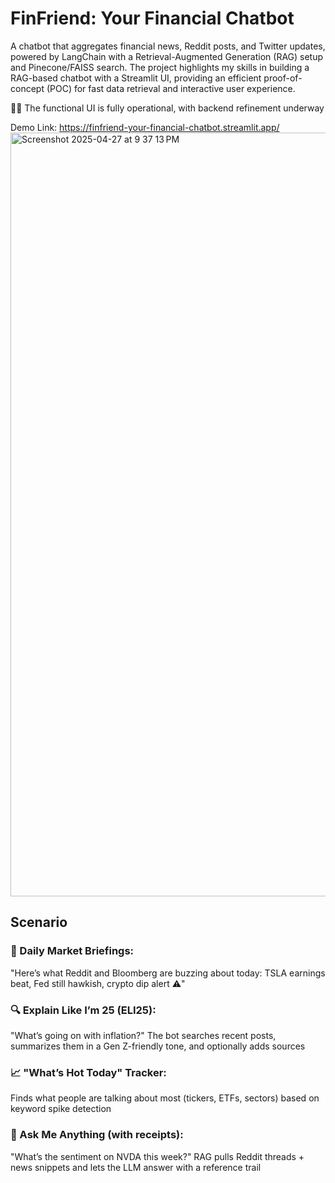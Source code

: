 # FinFriend: Your Financial Chatbot
A chatbot that aggregates financial news, Reddit posts, and Twitter updates, powered by LangChain with a Retrieval-Augmented Generation (RAG) setup and Pinecone/FAISS search. The project highlights my skills in building a RAG-based chatbot with a Streamlit UI, providing an efficient proof-of-concept (POC) for fast data retrieval and interactive user experience. 

✋🏻 The functional UI is fully operational, with backend refinement underway
   
   Demo Link: https://finfriend-your-financial-chatbot.streamlit.app/
<img width="1222" alt="Screenshot 2025-04-27 at 9 37 13 PM" src="https://github.com/user-attachments/assets/91e0fa45-f71b-4561-a19b-6491c0ba9e28" />

## Scenario
### 📰 Daily Market Briefings:
"Here’s what Reddit and Bloomberg are buzzing about today: TSLA earnings beat, Fed still hawkish, crypto dip alert ⚠️"

### 🔍 Explain Like I’m 25 (ELI25):
"What’s going on with inflation?"
The bot searches recent posts, summarizes them in a Gen Z-friendly tone, and optionally adds sources

### 📈 "What’s Hot Today" Tracker:
Finds what people are talking about most (tickers, ETFs, sectors) based on keyword spike detection

### 🤔 Ask Me Anything (with receipts):
"What’s the sentiment on NVDA this week?"
RAG pulls Reddit threads + news snippets and lets the LLM answer with a reference trail
